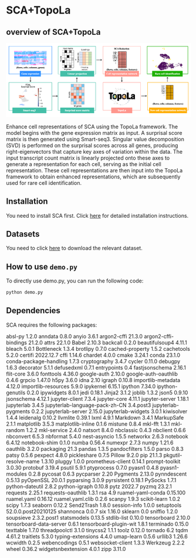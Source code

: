 # SCA+TopoLa 
## overview of SCA+TopoLa 

<p align="center">
<img src="https://github.com/kaizheng-academic/TopoLa/blob/main/src/SCA_TopoLa.png" width="1000" />
</p>
Enhance cell representations of SCA using the TopoLa framework. The model begins with the gene expression matrix as input. A surprisal score matrix is then generated using Smart-seq3. Singular value decomposition (SVD) is performed on the surprisal scores across all genes, producing right-eigenvectors that capture key axes of variation within the data. The input transcript count matrix is linearly projected onto these axes to generate a representation for each cell, serving as the initial cell representation. These cell representations are then input into the TopoLa framework to obtain enhanced representations, which are subsequently used for rare cell identification.    

Installation
------------

You need to install SCA first. Click [here](https://github.com/bendemeo/shannonca?tab=readme-ov-file)  for detailed installation instructions.


## Datasets 

You need to click [here](https://github.com/kaizheng-academic/TopoLa/tree/main/Rare_cell_identification/data)  to download the relevant dataset.


How to use `demo.py`
-------------------
To directly use demo.py, you can run the following code:
```python
python demo.py
```


## Dependencies

SCA requires the following packages:

absl-py                        1.2.0
anndata                        0.8.0
anyio                          3.6.1
argon2-cffi                    21.3.0
argon2-cffi-bindings           21.2.0
attrs                          22.1.0
Babel                          2.10.3
backcall                       0.2.0
beautifulsoup4                 4.11.1
bleach                         5.0.1
Bottleneck                     1.3.4
brotlipy                       0.7.0
cached-property                1.5.2
cachetools                     5.2.0
certifi                        2022.12.7
cffi                           1.14.6
chardet                        4.0.0
cmake                          3.24.1
conda                          23.1.0
conda-package-handling         1.7.3
cryptography                   3.4.7
cycler                         0.11.0
debugpy                        1.6.3
decorator                      5.1.1
defusedxml                     0.7.1
entrypoints                    0.4
fastjsonschema                 2.16.1
flit-core                      3.6.0
fonttools                      4.36.0
google-auth                    2.10.0
google-auth-oauthlib           0.4.6
grpcio                         1.47.0
h5py                           3.6.0
idna                           2.10
igraph                         0.10.8
importlib-metadata             4.12.0
importlib-resources            5.9.0
ipykernel                      6.15.1
ipython                        7.34.0
ipython-genutils               0.2.0
ipywidgets                     8.0.1
jedi                           0.18.1
Jinja2                         3.1.2
joblib                         1.3.2
json5                          0.9.10
jsonschema                     4.12.1
jupyter-client                 7.3.4
jupyter-core                   4.11.1
jupyter-server                 1.18.1
jupyterlab                     3.4.5
jupyterlab-language-pack-zh-CN 3.4.post3
jupyterlab-pygments            0.2.2
jupyterlab-server              2.15.0
jupyterlab-widgets             3.0.1
kiwisolver                     1.4.4
leidenalg                      0.10.2
llvmlite                       0.39.1
lxml                           4.9.1
Markdown                       3.4.1
MarkupSafe                     2.1.1
matplotlib                     3.5.3
matplotlib-inline              0.1.6
mistune                        0.8.4
mkl-fft                        1.3.1
mkl-random                     1.2.2
mkl-service                    2.4.0
natsort                        8.4.0
nbclassic                      0.4.3
nbclient                       0.6.6
nbconvert                      6.5.3
nbformat                       5.4.0
nest-asyncio                   1.5.5
networkx                       2.6.3
notebook                       6.4.12
notebook-shim                  0.1.0
numba                          0.56.4
numexpr                        2.7.3
numpy                          1.21.6
oauthlib                       3.2.0
packaging                      21.3
pandas                         1.3.5
pandocfilters                  1.5.0
parso                          0.8.3
patsy                          0.5.6
pexpect                        4.8.0
pickleshare                    0.7.5
Pillow                         9.2.0
pip                            21.1.3
pkgutil-resolve-name           1.3.10
pluggy                         1.0.0
prometheus-client              0.14.1
prompt-toolkit                 3.0.30
protobuf                       3.19.4
psutil                         5.9.1
ptyprocess                     0.7.0
pyasn1                         0.4.8
pyasn1-modules                 0.2.8
pycosat                        0.6.3
pycparser                      2.20
Pygments                       2.13.0
pynndescent                    0.5.13
pyOpenSSL                      20.0.1
pyparsing                      3.0.9
pyrsistent                     0.18.1
PySocks                        1.7.1
python-dateutil                2.8.2
python-igraph                  0.10.8
pytz                           2022.7
pyzmq                          23.2.1
requests                       2.25.1
requests-oauthlib              1.3.1
rsa                            4.9
ruamel-yaml-conda              0.15.100
ruamel.yaml                    0.16.12
ruamel.yaml.clib               0.2.6
scanpy                         1.9.3
scikit-learn                   1.0.2
scipy                          1.7.3
seaborn                        0.12.2
Send2Trash                     1.8.0
session-info                   1.0.0
setuptools                     52.0.0.post20210125
shannonca                      0.0.7
six                            1.16.0
sklearn                        0.0
sniffio                        1.2.0
soupsieve                      2.3.2.post1
statsmodels                    0.13.5
stdlib-list                    0.10.0
tensorboard                    2.10.0
tensorboard-data-server        0.6.1
tensorboard-plugin-wit         1.8.1
terminado                      0.15.0
texttable                      1.7.0
threadpoolctl                  3.1.0
tinycss2                       1.1.1
toolz                          0.12.0
tornado                        6.2
tqdm                           4.61.2
traitlets                      5.3.0
typing-extensions              4.4.0
umap-learn                     0.5.6
urllib3                        1.26.6
wcwidth                        0.2.5
webencodings                   0.5.1
websocket-client               1.3.3
Werkzeug                       2.2.2
wheel                          0.36.2
widgetsnbextension             4.0.1
zipp                           3.11.0
